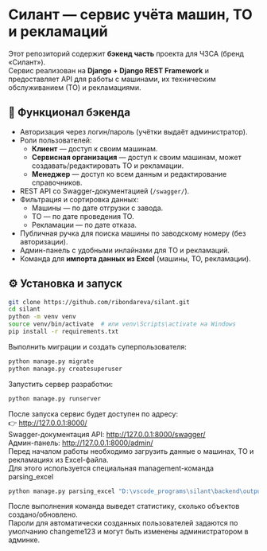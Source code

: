 # Силант — сервис учёта машин, ТО и рекламаций

Этот репозиторий содержит **бэкенд часть** проекта для ЧЗСА (бренд «Силант»).  
Сервис реализован на **Django + Django REST Framework** и предоставляет API для работы с машинами, их техническим обслуживанием (ТО) и рекламациями.

## 📌 Функционал бэкенда
- Авторизация через логин/пароль (учётки выдаёт администратор).
- Роли пользователей:
  - **Клиент** — доступ к своим машинам.
  - **Сервисная организация** — доступ к своим машинам, может создавать/редактировать ТО и рекламации.
  - **Менеджер** — доступ ко всем данным и редактирование справочников.
- REST API со Swagger-документацией (`/swagger/`).
- Фильтрация и сортировка данных:
  - Машины — по дате отгрузки с завода.
  - ТО — по дате проведения ТО.
  - Рекламации — по дате отказа.
- Публичная ручка для поиска машины по заводскому номеру (без авторизации).
- Админ-панель с удобными инлайнами для ТО и рекламаций.
- Команда для **импорта данных из Excel** (машины, ТО, рекламации).

## ⚙️ Установка и запуск
```bash
git clone https://github.com/ribondareva/silant.git
cd silant
python -m venv venv
source venv/bin/activate  # или venv\Scripts\activate на Windows
pip install -r requirements.txt
```
Выполнить миграции и создать суперпользователя:
```bash
python manage.py migrate
python manage.py createsuperuser
```
Запустить сервер разработки:
```bash
python manage.py runserver
```
После запуска сервис будет доступен по адресу:  
👉 http://127.0.0.1:8000/  
Swagger-документация API: http://127.0.0.1:8000/swagger/  
Админ-панель: http://127.0.0.1:8000/admin/  
Перед началом работы необходимо загрузить данные о машинах, ТО и рекламациях из Excel-файла.  
Для этого используется специальная management-команда parsing_excel  
```bash
python manage.py parsing_excel "D:\vscode_programs\silant\backend\output.xlsx" --machines "машины" --to "ТО output" --claims "рекламация output" --hdr-machines 3 --hdr-to 1 --hdr-claims 2 --service service
```
После выполнения команда выведет статистику, сколько объектов создано/обновлено.  
Пароли для автоматически созданных пользователей задаются по умолчанию changeme123 и могут быть изменены администратором в админке.
